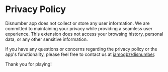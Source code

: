 # Privacy Policy

Disnumber app does not collect or store any user information.
We are committed to maintaining your privacy while providing a seamless user experience.
This extension does not access your browsing history, personal data, or any other sensitive information.

If you have any questions or concerns regarding the privacy policy or the app's functionality,
please feel free to contact us at [iamogbz/disnumber](https://github.com/iamogbz/disnumber).

Thank you for playing!
